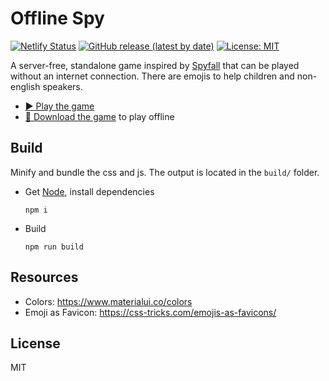 # Offline Spy

[![Netlify Status](https://api.netlify.com/api/v1/badges/d9dd38ae-4c3e-4818-80b1-fb6703c3e8c3/deploy-status)](https://app.netlify.com/sites/jolly-torvalds-273d55/deploys)
[![GitHub release (latest by date)](https://img.shields.io/github/v/release/VeryBadFrags/offline-spy)](https://github.com/VeryBadFrags/offline-spy/releases)
[![License: MIT](https://img.shields.io/badge/license-MIT-green)](https://github.com/VeryBadFrags/offline-spy/blob/master/LICENSE)

A server-free, standalone game inspired by [Spyfall](https://hwint.ru/portfolio-item/spyfall/) that can be played without an internet connection.
There are emojis to help children and non-english speakers.

- [▶️ Play the game](https://offline-spy.verybadfrags.com)
- [📵 Download the game](https://github.com/VeryBadFrags/offline-spy/releases) to play offline

## Build

Minify and bundle the css and js.
The output is located in the `build/` folder.

- Get [Node](https://nodejs.org/), install dependencies

  ```shell
  npm i
  ```

- Build

  ```shell
  npm run build
  ```

## Resources

- Colors: <https://www.materialui.co/colors>
- Emoji as Favicon: <https://css-tricks.com/emojis-as-favicons/>

## License

MIT
